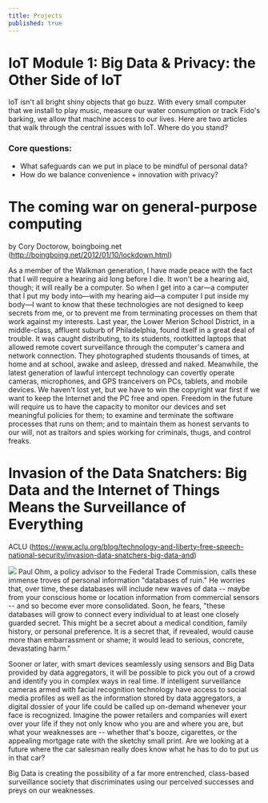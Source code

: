 ```yaml
---
title: Projects
published: true
---
```


# IoT Module 1: Big Data & Privacy: the Other Side of IoT

IoT isn't all bright shiny objects that go buzz. With every small computer that we install to play music, measure our water consumption or track Fido's barking, we allow that machine access to our lives. Here are two articles that walk through the central issues with IoT. Where do you stand?

### Core questions:
- What safeguards can we put in place to be mindful of personal data?
- How do we balance convenience + innovation with privacy?

# The coming war on general-purpose computing
by Cory Doctorow, boingboing.net (http://boingboing.net/2012/01/10/lockdown.html)

As a member of the Walkman generation, I have made peace with the fact that I will require a hearing aid long before I die. It won't be a hearing aid, though; it will really be a computer. So when I get into a car—a computer that I put my body into—with my hearing aid—a computer I put inside my body—I want to know that these technologies are not designed to keep secrets from me, or to prevent me from terminating processes on them that work against my interests. Last year, the Lower Merion School District, in a middle-class, affluent suburb of Philadelphia, found itself in a great deal of trouble. It was caught distributing, to its students, rootkitted laptops that allowed remote covert surveillance through the computer's camera and network connection. They photographed students thousands of times, at home and at school, awake and asleep, dressed and naked. Meanwhile, the latest generation of lawful intercept technology can covertly operate cameras, microphones, and GPS tranceivers on PCs, tablets, and mobile devices. We haven't lost yet, but we have to win the copyright war first if we want to keep the Internet and the PC free and open. Freedom in the future will require us to have the capacity to monitor our devices and set meaningful policies for them; to examine and terminate the software processes that runs on them; and to maintain them as honest servants to our will, not as traitors and spies working for criminals, thugs, and control freaks.


# Invasion of the Data Snatchers: Big Data and the Internet of Things Means the Surveillance of Everything 
ACLU 
(https://www.aclu.org/blog/technology-and-liberty-free-speech-national-security/invasion-data-snatchers-big-data-and)

![](https://aclu.global.ssl.fastly.net/sites/default/files/imagecache/blog_feature_500/files/blog_images/priv-500x280.jpg)
Paul Ohm, a policy advisor to the Federal Trade Commission, calls these immense troves of personal information "databases of ruin." He worries that, over time, these databases will include new waves of data -- maybe from your conscious home or location information from commercial sensors -- and so become ever more consolidated. Soon, he fears, "these databases will grow to connect every individual to at least one closely guarded secret. This might be a secret about a medical condition, family history, or personal preference. It is a secret that, if revealed, would cause more than embarrassment or shame; it would lead to serious, concrete, devastating harm."

Sooner or later, with smart devices seamlessly using sensors and Big Data provided by data aggregators, it will be possible to pick you out of a crowd and identify you in complex ways in real time. If intelligent surveillance cameras armed with facial recognition technology have access to social media profiles as well as the information stored by data aggregators, a digital dossier of your life could be called up on-demand whenever your face is recognized. Imagine the power retailers and companies will exert over your life if they not only know who you are and where you are, but what your weaknesses are -- whether that's booze, cigarettes, or the appealing mortgage rate with the sketchy small print. Are we looking at a future where the car salesman really does know what he has to do to put us in that car?

Big Data is creating the possibility of a far more entrenched, class-based surveillance society that discriminates using our perceived successes and preys on our weaknesses.
